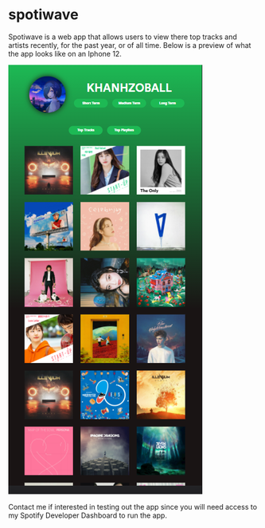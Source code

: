 # spotiwave

Spotiwave is a web app that allows users to view there top tracks and artists recently, for the past year, or of all time. 
Below is a preview of what the app looks like on an Iphone 12.

![Alt text](spotiwave_preview_1.png?raw=true "Title")

Contact me if interested in testing out the app since you will need access to my Spotify Developer Dashboard to run the app.
